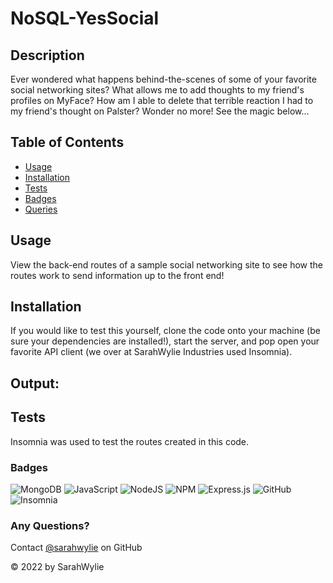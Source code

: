 # NoSQL-YesSocial

## Description
Ever wondered what happens behind-the-scenes of some of your favorite social networking sites? What allows me to add thoughts to my friend's profiles on MyFace? How am I able to delete that terrible reaction I had to my friend's thought on Palster? Wonder no more! See the magic below...

## Table of Contents
* [Usage](#usage)
* [Installation](#installation)
* [Tests](#tests)
* [Badges](#badges)
* [Queries](#any-questions)

## Usage
View the back-end routes of a sample social networking site to see how the routes work to send information up to the front end! 

## Installation
If you would like to test this yourself, clone the code onto your machine (be sure your dependencies are installed!), start the server, and pop open your favorite API client (we over at SarahWylie Industries used Insomnia).

## Output:


## Tests
Insomnia was used to test the routes created in this code.

### Badges
![MongoDB](https://img.shields.io/badge/MongoDB-%234ea94b.svg?style=for-the-badge&logo=mongodb&logoColor=white)
![JavaScript](https://img.shields.io/badge/javascript-%23323330.svg?style=for-the-badge&logo=javascript&logoColor=%23F7DF1E)
![NodeJS](https://img.shields.io/badge/node.js-6DA55F?style=for-the-badge&logo=node.js&logoColor=white)
![NPM](https://img.shields.io/badge/NPM-%23000000.svg?style=for-the-badge&logo=npm&logoColor=white)
![Express.js](https://img.shields.io/badge/express.js-%23404d59.svg?style=for-the-badge&logo=express&logoColor=%2361DAFB)
![GitHub](https://img.shields.io/badge/github-%23121011.svg?style=for-the-badge&logo=github&logoColor=white)
![Insomnia](https://img.shields.io/badge/Insomnia-black?style=for-the-badge&logo=insomnia&logoColor=5849BE)

### Any Questions?
Contact [@sarahwylie](https://github.com/sarahwylie) on GitHub

© 2022 by SarahWylie
